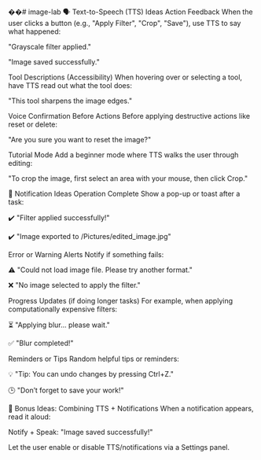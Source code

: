 ��#   i m a g e - l a b 
 
 
🗣️ Text-to-Speech (TTS) Ideas
Action Feedback
When the user clicks a button (e.g., "Apply Filter", "Crop", "Save"), use TTS to say what happened:

"Grayscale filter applied."

"Image saved successfully."

Tool Descriptions (Accessibility)
When hovering over or selecting a tool, have TTS read out what the tool does:

"This tool sharpens the image edges."

Voice Confirmation Before Actions
Before applying destructive actions like reset or delete:

"Are you sure you want to reset the image?"

Tutorial Mode
Add a beginner mode where TTS walks the user through editing:

"To crop the image, first select an area with your mouse, then click Crop."

🔔 Notification Ideas
Operation Complete
Show a pop-up or toast after a task:

✔️ "Filter applied successfully!"

✔️ "Image exported to /Pictures/edited_image.jpg"

Error or Warning Alerts
Notify if something fails:

⚠️ "Could not load image file. Please try another format."

❌ "No image selected to apply the filter."

Progress Updates (if doing longer tasks)
For example, when applying computationally expensive filters:

⏳ "Applying blur... please wait."

✅ "Blur completed!"

Reminders or Tips
Random helpful tips or reminders:

💡 "Tip: You can undo changes by pressing Ctrl+Z."

🕒 "Don’t forget to save your work!"

🎯 Bonus Ideas: Combining TTS + Notifications
When a notification appears, read it aloud:

Notify + Speak: "Image saved successfully!"

Let the user enable or disable TTS/notifications via a Settings panel.
